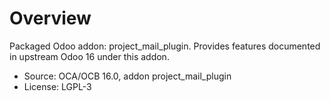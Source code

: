 # Overview

Packaged Odoo addon: project_mail_plugin. Provides features documented in upstream Odoo 16 under this addon.

- Source: OCA/OCB 16.0, addon project_mail_plugin
- License: LGPL-3
